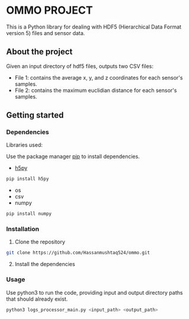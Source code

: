 # OMMO PROJECT

This is a Python library for dealing with HDF5 (Hierarchical Data Format version 5) files and sensor data. 

## About the project

Given an input directory of hdf5 files, outputs two CSV files:

- File 1: contains the average x, y, and z coordinates for each sensor's samples.
- File 2: contains the maximum euclidian distance for each sensor's samples.

## Getting started

### Dependencies

Libraries used:

Use the package manager [pip](https://pip.pypa.io/en/stable/) to install dependencies.

- [h5py](https://pypi.org/project/h5py/)
```bash
pip install h5py
```
- os
- csv
- numpy
```bash
pip install numpy
```

### Installation

1. Clone the repository
```bash
git clone https://github.com/Hassanmushtaq524/ommo.git
```
2. Install the dependencies

### Usage

Use python3 to run the code, providing input and output directory paths that should already exist.

```bash
python3 logs_processor_main.py <input_path> <output_path>
```





